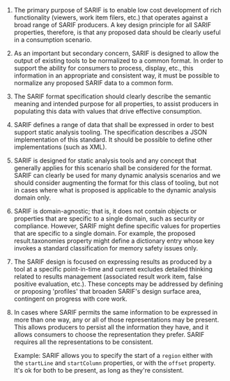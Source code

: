 
1. The primary purpose of SARIF is to enable low cost development of rich functionality (viewers, work item filers, etc.) that operates against a broad range of SARIF producers. A key design principle for all SARIF properties, therefore, is that any proposed data should be clearly useful in a consumption scenario.

2. As an important but secondary concern, SARIF is designed to allow the output of existing tools to be normalized to a common format. In order to support the ability for consumers to process, display, etc., this information in an appropriate and consistent way, it must be possible to normalize any proposed SARIF data to a common form.

3. The SARIF format specification should clearly describe the semantic meaning and intended purpose for all properties, to assist producers in populating this data with values that drive effective consumption.

4. SARIF defines a range of data that shall be expressed in order to best support static analysis tooling. The specification describes a JSON implementation of this standard. It should be possible to define other implementations (such as XML).

5. SARIF is designed for static analysis tools and any concept that generally applies for this scenario shall be considered for the format. SARIF can clearly be used for many dynamic analysis scenarios and we should consider augmenting the format for this class of tooling, but not in cases where what is proposed is applicable to the dynamic analysis domain only.

6. SARIF is domain-agnostic; that is, it does not contain objects or properties that are specific to a single domain, such as security or compliance. However, SARIF might define specific values for properties that are specific to a single domain. For example, the proposed result.taxonomies property might define a dictionary entry whose key invokes a standard classification for memory safety issues only.

7. The SARIF design is focused on expressing results as produced by a tool at a specific point-in-time and current excludes detailed thinking related to results management (associated result work item, false positive evaluation, etc.). These concepts may be addressed by defining or proposing 'profiles' that broaden SARIF's design surface area, contingent on progress with core work.

8. In cases where SARIF permits the same information to be expressed in more than one way, any or all of those representations may be present. This allows producers to persist all the information they have, and it allows consumers to choose the representation they prefer. SARIF requires all the representations to be consistent.

    Example: SARIF allows you to specify the start of a `region` either with the `startLine` and `startColumn` properties, or with the `offset` property. It's ok for both to be present, as long as they're consistent.